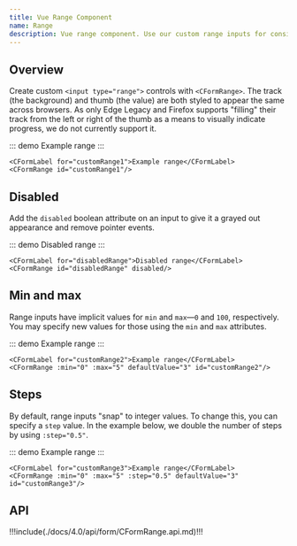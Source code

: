 ```yaml
---
title: Vue Range Component
name: Range
description: Vue range component. Use our custom range inputs for consistent cross-browser styling and built-in customization.
---
```


## Overview

Create custom `<input type="range">` controls with `<CFormRange>`. The track (the background) and thumb (the value) are both styled to appear the same across browsers. As only Edge Legacy and Firefox supports "filling" their track from the left or right of the thumb as a means to visually indicate progress, we do not currently support it.

::: demo
<CFormLabel for="customRange1">Example range</CFormLabel>
<CFormRange id="customRange1"/>
:::
```vue
<CFormLabel for="customRange1">Example range</CFormLabel>
<CFormRange id="customRange1"/>
```

## Disabled

Add the `disabled` boolean attribute on an input to give it a grayed out appearance and remove pointer events.

::: demo
<CFormLabel for="disabledRange">Disabled range</CFormLabel>
<CFormRange id="disabledRange" disabled/>
:::
```vue
<CFormLabel for="disabledRange">Disabled range</CFormLabel>
<CFormRange id="disabledRange" disabled/>
```

## Min and max

Range inputs have implicit values for `min` and `max`—`0` and `100`, respectively. You may specify new values for those using the `min` and `max` attributes.

::: demo
<CFormLabel for="customRange2">Example range</CFormLabel>
<CFormRange :min="0" :max="5" defaultValue="3" id="customRange2"/>
:::
```vue
<CFormLabel for="customRange2">Example range</CFormLabel>
<CFormRange :min="0" :max="5" defaultValue="3" id="customRange2"/> 
```

## Steps

By default, range inputs "snap" to integer values. To change this, you can specify a `step` value. In the example below, we double the number of steps by using `:step="0.5"`.

::: demo
<CFormLabel for="customRange3">Example range</CFormLabel>
<CFormRange :min="0" :max="5" :step="0.5" defaultValue="3" id="customRange3"/> 
:::
```vue
<CFormLabel for="customRange3">Example range</CFormLabel>
<CFormRange :min="0" :max="5" :step="0.5" defaultValue="3" id="customRange3"/> 
```

## API

!!!include(./docs/4.0/api/form/CFormRange.api.md)!!!